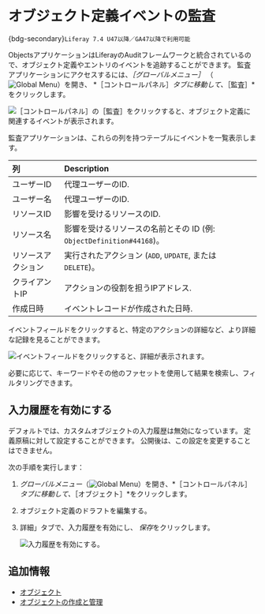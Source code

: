 # オブジェクト定義イベントの監査

{bdg-secondary}`Liferay 7.4 U47以降／GA47以降で利用可能`

ObjectsアプリケーションはLiferayのAuditフレームワークと統合されているので、オブジェクト定義やエントリのイベントを追跡することができます。 監査アプリケーションにアクセスするには、*［グローバルメニュー］* （![Global Menu](../../../images/icon-applications-menu.png)）を開き、 *［コントロールパネル］*タブに移動して、*［監査］*をクリックします。

![［コントロールパネル］の［監査］をクリックすると、オブジェクト定義に関連するイベントが表示されます。](./auditing-object-definition-events/images/01.png)

監査アプリケーションは、これらの列を持つテーブルにイベントを一覧表示します。

| 列         | Description                                        |
|:--------- |:-------------------------------------------------- |
| ユーザーID    | 代理ユーザーのID.                                         |
| ユーザー名     | 代理ユーザーのID.                                         |
| リソースID    | 影響を受けるリソースのID.                                     |
| リソース名     | 影響を受けるリソースの名前とその ID (例: `ObjectDefinition#44168`)。 |
| リソースアクション | 実行されたアクション (`ADD`, `UPDATE`, または `DELETE`)。        |
| クライアントIP  | アクションの役割を担うIPアドレス.                                 |
| 作成日時      | イベントレコードが作成された日時.                                  |

イベントフィールドをクリックすると、特定のアクションの詳細など、より詳細な記録を見ることができます。

![イベントフィールドをクリックすると、詳細が表示されます。](./auditing-object-definition-events/images/02.png)

必要に応じて、キーワードやその他のファセットを使用して結果を検索し、フィルタリングできます。

## 入力履歴を有効にする

デフォルトでは、カスタムオブジェクトの入力履歴は無効になっています。 定義原稿に対して設定することができます。 公開後は、この設定を変更することはできません。

次の手順を実行します：

1. *グローバルメニュー*（![Global Menu](../../../images/icon-applications-menu.png)）を開き、*［コントロールパネル］*タブに移動して、*［オブジェクト］*をクリックします。

1. オブジェクト定義のドラフトを編集する。

1. 詳細」タブで、入力履歴を有効にし、 *保存*をクリックします。

   ![入力履歴を有効にする。](./auditing-object-definition-events/images/03.png)

## 追加情報

* [オブジェクト](../../objects.md)
* [オブジェクトの作成と管理](../creating-and-managing-objects.md)
